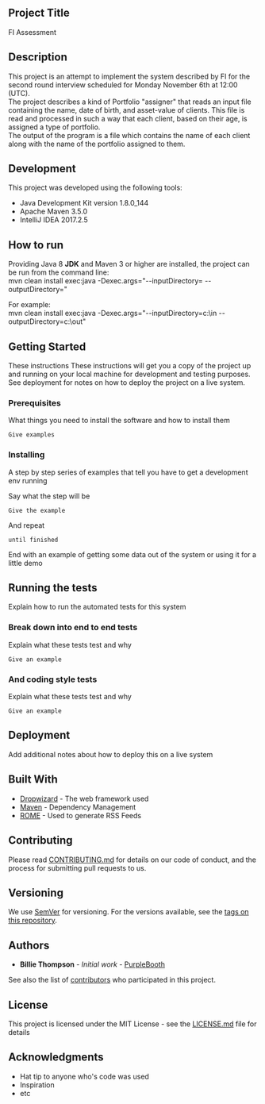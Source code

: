 ## Project Title

FI Assessment

## Description

This project is an attempt to implement the system described by FI for the second round interview
scheduled for Monday November 6th at 12:00 (UTC).<br/>
The project describes a kind of Portfolio "assigner" that reads an input file containing the name,
date of birth, and asset-value of clients.  This file is read and processed in such a way that each client, based on their age, is assigned a
type of portfolio.<br/>
The output of the program is a file which contains the name of each client along with the name of
the portfolio assigned to them.

## Development
This project was developed using the following tools:
-  Java Development Kit version 1.8.0_144
-  Apache Maven 3.5.0
-  IntelliJ IDEA 2017.2.5

## How to run
Providing Java 8 **JDK** and Maven 3 or higher are installed, the project can be run from the command line:<br/>
mvn clean install exec:java -Dexec.args="--inputDirectory=<dir1> --outputDirectory=<dir2>"

For example:<br/>
mvn clean install exec:java -Dexec.args="--inputDirectory=c:\in --outputDirectory=c:\out"






## Getting Started

These instructions
These instructions will get you a copy of the project up and running on your local machine for
development and testing purposes. See deployment for notes on how to deploy the project on a live system.

### Prerequisites

What things you need to install the software and how to install them

```
Give examples
```

### Installing

A step by step series of examples that tell you have to get a development env running

Say what the step will be

```
Give the example
```

And repeat

```
until finished
```

End with an example of getting some data out of the system or using it for a little demo

## Running the tests

Explain how to run the automated tests for this system

### Break down into end to end tests

Explain what these tests test and why

```
Give an example
```

### And coding style tests

Explain what these tests test and why

```
Give an example
```

## Deployment

Add additional notes about how to deploy this on a live system

## Built With

* [Dropwizard](http://www.dropwizard.io/1.0.2/docs/) - The web framework used
* [Maven](https://maven.apache.org/) - Dependency Management
* [ROME](https://rometools.github.io/rome/) - Used to generate RSS Feeds

## Contributing

Please read [CONTRIBUTING.md](https://gist.github.com/PurpleBooth/b24679402957c63ec426) for details on our code of conduct, and the process for submitting pull requests to us.

## Versioning

We use [SemVer](http://semver.org/) for versioning. For the versions available, see the [tags on this repository](https://github.com/your/project/tags).

## Authors

* **Billie Thompson** - *Initial work* - [PurpleBooth](https://github.com/PurpleBooth)

See also the list of [contributors](https://github.com/your/project/contributors) who participated in this project.

## License

This project is licensed under the MIT License - see the [LICENSE.md](LICENSE.md) file for details

## Acknowledgments

* Hat tip to anyone who's code was used
* Inspiration
* etc
